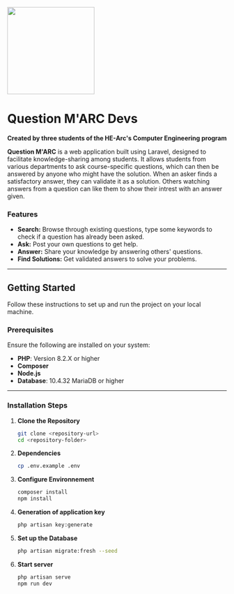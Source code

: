 <img src="https://github.com/user-attachments/assets/37cb7e20-e584-45d8-b612-4257f051afa2" width="auto" height="200" ></img>
# Question M'ARC Devs

**Created by three students of the HE-Arc's Computer Engineering program**

**Question M'ARC** is a web application built using Laravel, designed to facilitate knowledge-sharing among students. It allows students from various departments to ask course-specific questions, which can then be answered by anyone who might have the solution. When an asker finds a satisfactory answer, they can validate it as a solution. Others watching answers from a question can like them to show their intrest with an answer given.

### Features
- **Search:** Browse through existing questions, type some keywords to check if a question has already been asked.
- **Ask:** Post your own questions to get help.
- **Answer:** Share your knowledge by answering others' questions.
- **Find Solutions:** Get validated answers to solve your problems.

---

## Getting Started

Follow these instructions to set up and run the project on your local machine.

### Prerequisites
Ensure the following are installed on your system:
- **PHP**: Version 8.2.X or higher
- **Composer**
- **Node.js**
- **Database**: 10.4.32 MariaDB or higher

---

### Installation Steps

1. **Clone the Repository**
   ```bash
   git clone <repository-url>
   cd <repository-folder>
   ```
2. **Dependencies**
   ```bash
   cp .env.example .env
   ```
3. **Configure Environnement**
   ```bash
   composer install
   npm install
   ```
4. **Generation of application key**
   ```bash
   php artisan key:generate
   ```
5. **Set up the Database**
    ```bash
   php artisan migrate:fresh --seed
    ```
7. **Start server**
   ```bash
   php artisan serve
   npm run dev
   ```
